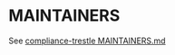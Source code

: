 # MAINTAINERS

See [compliance-trestle MAINTAINERS.md](https://github.com/IBM/compliance-trestle/blob/develop/MAINTAINERS.md)
